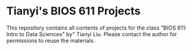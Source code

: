 # Tianyi's BIOS 611 Projects 
This repository contains all contents of projects for the class "BIOS 611: Intro to Data Sciences" by" Tianyi Liu. Please contact the author for permissions to reuse the materials.
